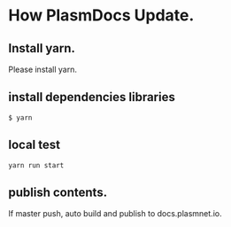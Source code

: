 # How PlasmDocs Update.

## Install yarn.
Please install yarn.

## install dependencies libraries
```
$ yarn
```

## local test
```
yarn run start
```

## publish contents.
If master push, auto build and publish to docs.plasmnet.io.